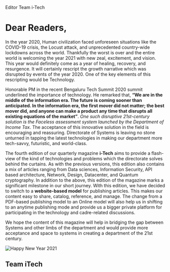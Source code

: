 Editor
Team i-Tech


Dear Readers,
==============

In the year 2020, Human civilization faced unforeseen situations like the COVID-19 crisis, the Locust attack, and unprecedented country-wide lockdowns across the world. Thankfully the worst is over and the entire world is welcoming the year 2021 with new zeal, excitement, and vision. This year would definitely come as a year of healing, recovery, and resurgence. It will certainly rescript the growth narrative which was disrupted by events of the year 2020. One of the key elements of this rescripting would be Technology.  

Honorable PM in the recent Bengaluru Tech Summit 2020 summit underlined the importance of technology. He remarked that, **“We are in the middle of the information era. The future is coming sooner than anticipated. In the information era, the first mover did not matter; the best mover did, and anyone can make a product any time that disrupts all existing equations of the market”**.  *One such disruptive 21st-century solution is the Faceless assessment system launched by the Department of Income Tax*.  The acceptance of this innovative solution in the field is encouraging and reassuring. Directorate of Systems is leaving no stone unturned in tapping the latest technologies in making our department more tech-savvy, futuristic, and world-class.  

The fourth edition of our quarterly magazine **i-Tech** aims to provide a flash-view of the kind of technologies and problems which the directorate solves behind the curtains.  As with the previous versions, this edition also contains a mix of articles ranging from Data sciences, Information Security, API based architecture, Network, Design, Datacenter, and Quantum cryptography. In addition to the above, this edition of the magazine marks a significant milestone in our short journey. With this edition, we have decided to switch to a **website-based model** for publishing articles. This makes our content easy to share, catalog, reference, and manage. The change from a PDF-based publishing model to an Online model will also help us in shifting to an anytime publishing mode and provide us a bigger private platform for participating in the technology and cadre-related discussions.  

We hope the content of this magazine will help in bridging the gap between Systems and other limbs of the department and would provide more acceptance and space to systems in creating a department of the 21st century.    

![](https://i.ibb.co/d64v9Bp/image.png "Happy New Year 2021")

Team iTech
----------


